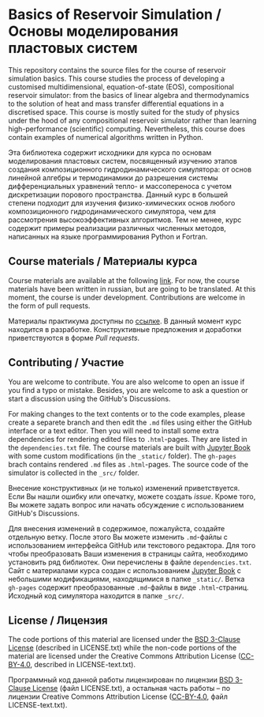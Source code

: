 # Basics of Reservoir Simulation / Основы моделирования пластовых систем

This repository contains the source files for the course of reservoir simulation basics. This course studies the process of developing a customised multidimensional, equation-of-state (EOS), compositional reservoir simulator: from the basics of linear algebra and thermodynamics to the solution of heat and mass transfer differential equations in a discretised space. This course is mostly suited for the study of physics under the hood of any compositional reservoir simulator rather than learning high-performance (scientific) computing. Nevertheless, this course does contain examples of numerical algorithms written in Python.

Эта библиотека содержит исходники для курса по основам моделирования пластовых систем, посвященный изучению этапов создания композиционного гидродинамического симулятора: от основ линейной алгебры и термодинамики до разрешения системы дифференциальных уравнений тепло- и массопереноса с учетом дискретизации порового пространства. Данный курс в большей степени подходит для изучения физико-химических основ любого композиционного гидродинамического симулятора, чем для рассмотрения высокоэффективных алгоритмов. Тем не менее, курс содержит примеры реализации различных численных методов, написанных на языке программирования Python и Fortran.

## Course materials / Материалы курса

Course materials are available at the following [link](https://danielskorov.github.io/ReservoirSimulation/). For now, the course materials have been written in russian, but are going to be translated. At this moment, the course is under development. Contributions are welcome in the form of pull requests.

Материалы практикума доступны по [ссылке](https://danielskorov.github.io/ReservoirSimulation/). В данный момент курс находится в разработке. Конструктивные предложения и доработки приветствуются в форме *Pull requests*.

## Contributing / Участие

You are welcome to contribute. You are also welcome to open an issue if you find a typo or mistake. Besides, you are welcome to ask a question or start a discussion using the GitHub's Discussions.

For making changes to the text contents or to the code examples, please create a separete branch and then edit the `.md` files using either the GitHub interface or a text editor. Then you will need to install some extra dependencies for rendering edited files to `.html`-pages. They are listed in the `dependencies.txt` file. The course materials are built with [Jupyter Book](https://github.com/jupyter-book/jupyter-book) with some custom modifications (in the `_static/` folder). The `gh-pages` brach contains rendered `.md` files as `.html`-pages. The source code of the simulator is collected in the `_src/` folder.

Внесение конструктивных (и не только) изменений приветствуется. Если Вы нашли ошибку или опечатку, можете создать *issue*. Кроме того, Вы можете задать вопрос или начать обсуждение с использованием GitHub's Discussions.

Для внесения изменений в содержимое, пожалуйста, создайте отдельную ветку. После этого Вы можете изменить `.md`-файлы с использованием интерфейса GitHub или текстового редактора. Для того чтобы преобразовать Ваши изменения в страницы сайта, необходимо установить ряд библиотек. Они перечислены в файле `dependencies.txt`. Сайт с материалами курса создан с использованием [Jupyter Book](https://github.com/jupyter-book/jupyter-book) с небольшими модификациями, находящимися в папке `_static/`. Ветка `gh-pages` содержит преобразованные `.md`-файлы в виде `.html`-страниц. Исходный код симулятора находится в папке `_src/`.

## License / Лицензия

The code portions of this material are licensed under the [BSD 3-Clause License](https://github.com/DanielSkorov/ReservoirSimulation/blob/main/LICENSE.txt) (described in LICENSE.txt) while the non-code portions of the material are licensed under the Creative Commons Attribution License ([CC-BY-4.0](https://github.com/DanielSkorov/ReservoirSimulation/blob/main/LICENSE-text.txt), described in LICENSE-text.txt).

Программный код данной работы лицензирован по лицензии [BSD 3-Clause License](https://github.com/DanielSkorov/ReservoirSimulation/blob/main/LICENSE.txt) (файл LICENSE.txt), а остальная часть работы – по лицензии Creative Commons Attribution License ([CC-BY-4.0](https://github.com/DanielSkorov/ReservoirSimulation/blob/main/LICENSE-text.txt), файл LICENSE-text.txt).
